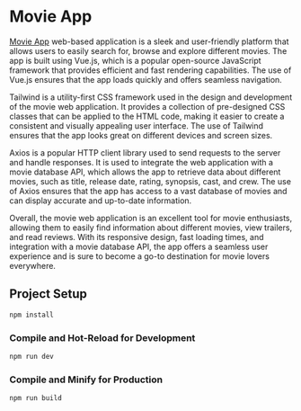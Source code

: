 # Movie App

[Movie App](https://movie-jobhun.netlify.app/) web-based application is a sleek and user-friendly platform that allows users to easily search for, browse and explore different movies. The app is built using Vue.js, which is a popular open-source JavaScript framework that provides efficient and fast rendering capabilities. The use of Vue.js ensures that the app loads quickly and offers seamless navigation.

Tailwind is a utility-first CSS framework used in the design and development of the movie web application. It provides a collection of pre-designed CSS classes that can be applied to the HTML code, making it easier to create a consistent and visually appealing user interface. The use of Tailwind ensures that the app looks great on different devices and screen sizes.

Axios is a popular HTTP client library used to send requests to the server and handle responses. It is used to integrate the web application with a movie database API, which allows the app to retrieve data about different movies, such as title, release date, rating, synopsis, cast, and crew. The use of Axios ensures that the app has access to a vast database of movies and can display accurate and up-to-date information.

Overall, the movie web application is an excellent tool for movie enthusiasts, allowing them to easily find information about different movies, view trailers, and read reviews. With its responsive design, fast loading times, and integration with a movie database API, the app offers a seamless user experience and is sure to become a go-to destination for movie lovers everywhere.

## Project Setup

```sh
npm install
```

### Compile and Hot-Reload for Development

```sh
npm run dev
```

### Compile and Minify for Production

```sh
npm run build
```
